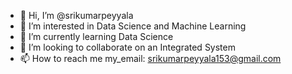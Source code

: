 - 👋 Hi, I’m @srikumarpeyyala
- 👀 I’m interested in Data Science and Machine Learning
- 🌱 I’m currently learning Data Science
- 💞️ I’m looking to collaborate on an Integrated System
- 📫 How to reach me my_email: srikumarpeyyala153@gmail.com

<!---
srikumarpeyyala/srikumarpeyyala is a ✨ special ✨ repository because its `README.md` (this file) appears on your GitHub profile.
You can click the Preview link to take a look at your changes.
--->
